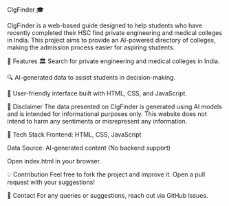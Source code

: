 ClgFinder 🎓

ClgFinder is a web-based guide designed to help students who have recently completed their HSC find private engineering and medical colleges in India. This project aims to provide an AI-powered directory of colleges, making the admission process easier for aspiring students.

🚀 Features
🏛️ Search for private engineering and medical colleges in India.

🔍 AI-generated data to assist students in decision-making.

📌 User-friendly interface built with HTML, CSS, and JavaScript.

📌 Disclaimer
The data presented on ClgFinder is generated using AI models and is intended for informational purposes only. This website does not intend to harm any sentiments or misrepresent any information.

📂 Tech Stack
Frontend: HTML, CSS, JavaScript

Data Source: AI-generated content (No backend support)

Open index.html in your browser.

💡 Contribution
Feel free to fork the project and improve it. Open a pull request with your suggestions!

📧 Contact
For any queries or suggestions, reach out via GitHub Issues.

